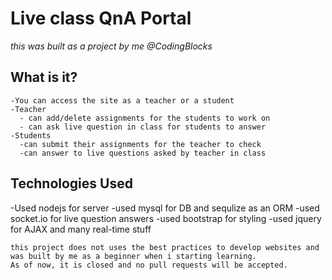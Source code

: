 # Live class QnA Portal
*this was built as a project by me @CodingBlocks*

## What is it?
```
-You can access the site as a teacher or a student
-Teacher
  - can add/delete assignments for the students to work on
  - can ask live question in class for students to answer
-Students
  -can submit their assignments for the teacher to check
  -can answer to live questions asked by teacher in class
```

## Technologies Used
  -Used nodejs for server
  -used mysql for DB and sequlize as an ORM
  -used socket.io for live question answers
  -used bootstrap for styling 
  -used jquery for AJAX and many real-time stuff

```
this project does not uses the best practices to develop websites and was built by me as a beginner when i starting learning.
As of now, it is closed and no pull requests will be accepted.
```
  
